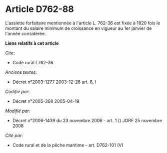 # Article D762-88

L'assiette forfaitaire mentionnée à l'article L. 762-36 est fixée à 1820 fois le montant du salaire minimum de croissance en
vigueur au 1er janvier de l'année considérée.

**Liens relatifs à cet article**

_Cite_:

  - Code rural L762-36

_Anciens textes_:

  - Décret n°2003-1277 2003-12-26 art. 6, I

_Codifié par_:

  - Décret n°2005-368 2005-04-19

_Modifié par_:

  - Décret n°2006-1439 du 23 novembre 2006 - art. 1 () JORF 25 novembre 2006

_Cité par_:

  - Code rural et de la pêche maritime - art. D762-101 (V)
